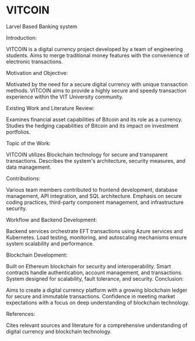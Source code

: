 # VITCOIN
Larvel Based Banking system

Introduction:

VITCOIN is a digital currency project developed by a team of engineering students.
Aims to merge traditional money features with the convenience of electronic transactions.

Motivation and Objective:

Motivated by the need for a secure digital currency with unique transaction methods.
VITCOIN aims to provide a highly secure and speedy transaction experience within the VIT University community.

Existing Work and Literature Review:

Examines financial asset capabilities of Bitcoin and its role as a currency.
Studies the hedging capabilities of Bitcoin and its impact on investment portfolios.

Topic of the Work:

VITCOIN utilizes Blockchain technology for secure and transparent transactions.
Describes the system's architecture, security measures, and data management.

Contributions:

Various team members contributed to frontend development, database management, API integration, and SQL architecture.
Emphasis on secure coding practices, third-party component management, and infrastructure security.

Workflow and Backend Development:

Backend services orchestrate EFT transactions using Azure services and Kubernetes.
Load testing, monitoring, and autoscaling mechanisms ensure system scalability and performance.

Blockchain Development:

Built on Ethereum blockchain for security and interoperability.
Smart contracts handle authentication, account management, and transactions.
System designed for scalability, fault tolerance, and security.
Conclusion:

Aims to create a digital currency platform with a growing blockchain ledger for secure and immutable transactions.
Confidence in meeting market expectations with a focus on deep understanding of blockchain technology.

References:

Cites relevant sources and literature for a comprehensive understanding of digital currency and blockchain technology.
